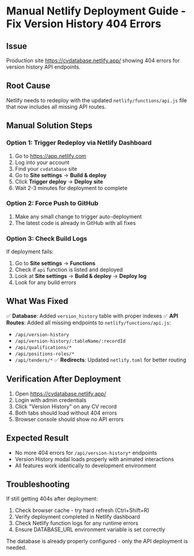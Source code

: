 # Manual Netlify Deployment Guide - Fix Version History 404 Errors

## Issue
Production site https://cvdatabase.netlify.app/ showing 404 errors for version history API endpoints.

## Root Cause
Netlify needs to redeploy with the updated `netlify/functions/api.js` file that now includes all missing API routes.

## Manual Solution Steps

### Option 1: Trigger Redeploy via Netlify Dashboard
1. Go to https://app.netlify.com
2. Log into your account
3. Find your `cvdatabase` site
4. Go to **Site settings** → **Build & deploy**
5. Click **Trigger deploy** → **Deploy site**
6. Wait 2-3 minutes for deployment to complete

### Option 2: Force Push to GitHub
1. Make any small change to trigger auto-deployment
2. The latest code is already in GitHub with all fixes

### Option 3: Check Build Logs
If deployment fails:
1. Go to **Site settings** → **Functions**  
2. Check if `api` function is listed and deployed
3. Look at **Site settings** → **Build & deploy** → **Deploy log**
4. Look for any build errors

## What Was Fixed
✅ **Database**: Added `version_history` table with proper indexes
✅ **API Routes**: Added all missing endpoints to `netlify/functions/api.js`:
   - `/api/version-history`
   - `/api/version-history/:tableName/:recordId`
   - `/api/qualifications/*`
   - `/api/positions-roles/*`
   - `/api/tenders/*`
✅ **Redirects**: Updated `netlify.toml` for better routing

## Verification After Deployment
1. Open https://cvdatabase.netlify.app/
2. Login with admin credentials
3. Click "Version History" on any CV record
4. Both tabs should load without 404 errors
5. Browser console should show no API errors

## Expected Result
- No more 404 errors for `/api/version-history*` endpoints
- Version History modal loads properly with animated interactions
- All features work identically to development environment

## Troubleshooting
If still getting 404s after deployment:
1. Check browser cache - try hard refresh (Ctrl+Shift+R)
2. Verify deployment completed in Netlify dashboard
3. Check Netlify function logs for any runtime errors
4. Ensure DATABASE_URL environment variable is set correctly

The database is already properly configured - only the API deployment is needed.